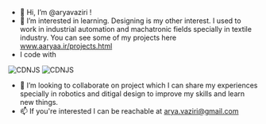 - 👋 Hi, I’m @aryavaziri !
- 👀 I’m interested in learning. Designing is my other interest. I used to work in industrial automation and machatronic fields specially in textile industry. You can see some of my projects here www.aaryaa.ir/projects.html
- I code with
 
![CDNJS](https://img.shields.io/badge/React-61DAFB?style=&logo=react&logoColor=black)
![CDNJS](https://img.shields.io/badge/Docker-2496ED?style=&logo=docker&logoColor=white)
- 💞️ I’m looking to collaborate on project which I can share my experiences specially in robotics and ditigal design to improve my skills and learn new things.
- 📫 If you're interested I can be reachable at arya.vaziri@gmail.com

<!---
aryavaziri/aryavaziri is a ✨ special ✨ repository because its `README.md` (this file) appears on your GitHub profile.
You can click the Preview link to take a look at your changes.
--->
